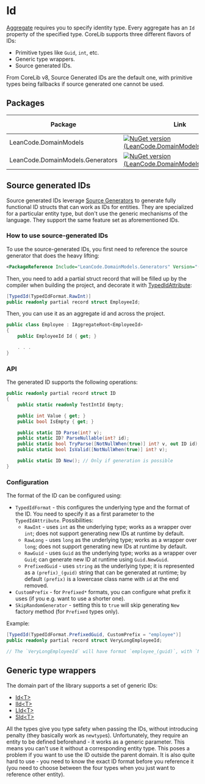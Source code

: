 # Id

[Aggregate] requires you to specify identity type. Every aggregate has an `Id` property of the specified type. CoreLib supports three different flavors of IDs:

- Primitive types like `Guid`, `int`, etc.
- Generic type wrappers.
- Source generated IDs.

From CoreLib v8, Source Generated IDs are the default one, with primitive types being fallbacks if source generated one cannot be used.

## Packages

| Package | Link | Application in section |
| --- | ----------- | ----------- |
| LeanCode.DomainModels | [![NuGet version (LeanCode.DomainModels)](https://img.shields.io/nuget/vpre/LeanCode.DomainModels.svg?style=flat-square)](https://www.nuget.org/packages/LeanCode.DomainModels/8.0.2260-preview/) | `IAggregateRoot` |
| LeanCode.DomainModels.Generators | [![NuGet version (LeanCode.DomainModels.Generators)](https://img.shields.io/nuget/vpre/LeanCode.DomainModels.Generators.svg?style=flat-square)](https://www.nuget.org/packages/LeanCode.DomainModels.Generators/8.0.2260-preview/) | Ids |

## Source generated IDs

Source generated IDs leverage [Source Generators](https://learn.microsoft.com/en-us/dotnet/csharp/roslyn-sdk/source-generators-overview) to generate fully functional ID structs that can work as IDs for entities. They are specialized for a particular entity type, but don't use the generic mechanisms of the language. They support the same feature set as aforementioned IDs.

### How to use source-generated IDs

To use the source-generated IDs, you first need to reference the source generator that does the heavy lifting:

```xml
<PackageReference Include="LeanCode.DomainModels.Generators" Version="(version)" OutputItemType="Analyzer" ReferenceOutputAssembly="false" />
```

Then, you need to add a partial struct record that will be filled up by the compiler when building the project, and decorate it with [TypedIdAttribute]:

```cs
[TypedId(TypedIdFormat.RawInt)]
public readonly partial record struct EmployeeId;
```

Then, you can use it as an aggregate id and across the project.

```cs
public class Employee : IAggregateRoot<EmployeeId>
{
    public EmployeeId Id { get; }

    . . .
}
```

### API

The generated ID supports the following operations:

```cs
public readonly partial record struct ID
{
    public static readonly TestIntId Empty;

    public int Value { get; }
    public bool IsEmpty { get; }

    public static ID Parse(int? v);
    public static ID? ParseNullable(int? id);
    public static bool TryParse([NotNullWhen(true)] int? v, out ID id);
    public static bool IsValid([NotNullWhen(true)] int? v);

    public static ID New(); // Only if generation is possible
}
```

### Configuration

The format of the ID can be configured using:

- `TypedIdFormat` - this configures the underlying type and the format of the ID. You need to specify it as a first parameter to the `TypedIdAttribute`. Possibilities:
    - `RawInt` - uses `int` as the underlying type; works as a wrapper over `int`; does not support generating new IDs at runtime by default.
    - `RawLong` - uses `long` as the underlying type; works as a wrapper over `long`; does not support generating new IDs at runtime by default.
    - `RawGuid` - uses `Guid` as the underlying type; works as a wrapper over `Guid`; can generate new ID at runtime using `Guid.NewGuid`.
    - `PrefixedGuid` - uses `string` as the underlying type; it is represented as a `(prefix)_(guid)` string that can be generated at runtime; by default `(prefix)` is a lowercase class name with `id` at the end removed.
- `CustomPrefix` - for `Prefixed*` formats, you can configure what prefix it uses (if you e.g. want to use a shorter one).
- `SkipRandomGenerator` - setting this to `true` will skip generating `New` factory method (for `Prefixed` types only).

Example:

```cs
[TypedId(TypedIdFormat.PrefixedGuid, CustomPrefix = "employee")]
public readonly partial record struct VeryLongEmployeeId;

// The `VeryLongEmployeeId` will have format `employee_(guid)`, with `New` using `Guid.NewGuid` as random source.
```

## Generic type wrappers

The domain part of the library supports a set of generic IDs:

- [Id&lt;T&gt;]
- [IId&lt;T&gt;]
- [LId&lt;T&gt;]
- [SId&lt;T&gt;]

All the types give you type safety when passing the IDs, without introducing penalty (they basically work as `newtype`s). Unfortunately, they require an entity to be defined beforehand - it works as a generic parameter. This means you can't use it without a corresponding entity type. This poses a problem if you want to use the ID outside the parent domain. It is also quite hard to use - you need to know the exact ID format before you reference it (you need to choose between the four types when you just want to reference other entity).

[Id&lt;T&gt;]: https://github.com/leancodepl/corelibrary/blob/v8.0-preview/src/Domain/LeanCode.DomainModels/Model/Id.cs
[IId&lt;T&gt;]: https://github.com/leancodepl/corelibrary/blob/v8.0-preview/src/Domain/LeanCode.DomainModels/Model/Id.cs
[LId&lt;T&gt;]: https://github.com/leancodepl/corelibrary/blob/v8.0-preview/src/Domain/LeanCode.DomainModels/Model/Id.cs
[SId&lt;T&gt;]: https://github.com/leancodepl/corelibrary/blob/v8.0-preview/src/Domain/LeanCode.DomainModels/Model/Id.cs
[TypedIdAttribute]: https://github.com/leancodepl/corelibrary/blob/v8.0-preview/src/Domain/LeanCode.DomainModels/Ids/TypedIdAttribute.cs
[Aggregate]: ../aggregate/index.md
